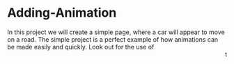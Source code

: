 # Adding-Animation
In this project
 we will create a simple page,
 where a car will
 appear to move on a road. 
The simple project is a perfect
 example of how animations can be made easily and quickly. Look out for the use of <marquee> tag for creating this simple animation. Try adding more objects and making them move in different directions for more fun. 
